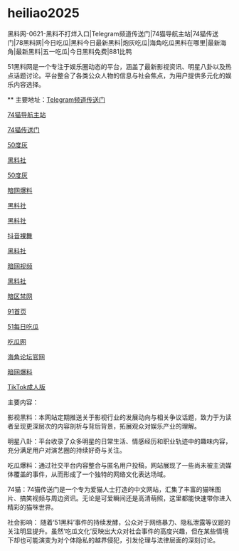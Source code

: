 # heiliao2025
黑料网-0621-黑料不打烊入口|Telegram频道传送门|74猫导航主站|74猫传送门|78黑料网|今日吃瓜|黑料今日最新黑料|炮灰吃瓜|海角吃瓜黑料在哪里|最新海角|最新黑料|五一吃瓜|今日黑料免费|881比鸭

51黑料网是一个专注于娱乐圈动态的平台，涵盖了最新影视资讯、明星八卦以及热点话题讨论。平台整合了各类公众人物的信息与社会焦点，为用户提供多元化的娱乐内容选择。

** 主要地址：<a href="https://74mao.com/">Telegram频道传送门</a>

<a href="https://74mao.com/">74猫导航主站</a>

<a href="https://74mao.com/">74猫传送门</a>

<a href="https://50dh-01.pages.dev/">50度灰</a>

<a href="https://hl411.pages.dev/">黑料社</a>

<a href="https://pi1-01.pages.dev/">50度灰</a>

<a href="https://aw6-09.pages.dev/">暗网爆料</a>

<a href="https://hls-45.pages.dev/">黑料社</a>

<a href="https://pi36-2.pages.dev/">黑料社</a>

<a href="https://dy9-08.pages.dev/">抖音裸舞</a>

<a href="https://pi36-2.pages.dev/">黑料社</a>

<a href="https://aw8-16.pages.dev/">暗网视频</a>

<a href="https://pi30-02.pages.dev/">黑料社</a>

<a href="https://aw5-10.pages.dev/">暗区禁网</a>

<a href="https://hj-1083.pages.dev/">91首页</a>

<a href="https://pi22.pages.dev/">51每日吃瓜</a>

<a href="https://hl435.pages.dev/">吃瓜网</a>

<a href="https://hj-1255.pages.dev/">海角论坛官网</a>

<a href="https://aw6-08.pages.dev/">暗网爆料</a>

<a href="https://cg01-1.pages.dev/">TikTok成人版</a>

主要内容：

影视黑料：本网站定期推送关于影视行业的发展动向与相关争议话题，致力于为读者呈现更深层次的内容剖析与背后背景，拓展观众对娱乐产业的理解。

明星八卦：平台收录了众多明星的日常生活、情感经历和职业轨迹中的趣味内容，充分满足用户对演艺圈的持续好奇与关注。

吃瓜爆料：通过社交平台内容整合与匿名用户投稿，网站展现了一些尚未被主流媒体覆盖的事件，从而形成了一个独特的网络文化表达场域。

74猫：74猫传送门是一个专为爱猫人士打造的中文网站，汇集了丰富的猫咪图片、搞笑视频与周边资讯。无论是可爱瞬间还是高清萌照，这里都能快速带你进入精彩的猫咪世界。

社会影响：
随着‘51黑料’事件的持续发酵，公众对于网络暴力、隐私泄露等议题的关注明显提升。虽然‘吃瓜文化’反映出大众对社会事件的高度兴趣，但在某些情境下却也可能演变为对个体隐私的越界侵犯，引发伦理与法律层面的深刻讨论。
